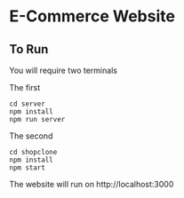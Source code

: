 # E-Commerce Website

## To Run

You will require two terminals

The first

    cd server
    npm install
    npm run server

The second

    cd shopclone
    npm install
    npm start

The website will run on http://localhost:3000
